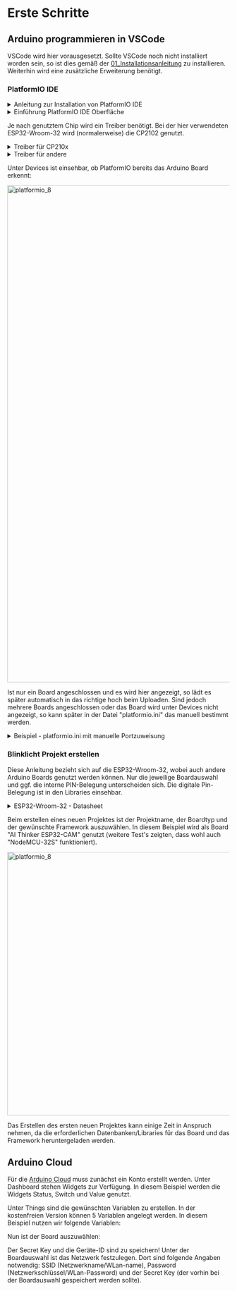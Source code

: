 # Erste Schritte

## Arduino programmieren in VSCode

VSCode wird hier vorausgesetzt. Sollte VSCode noch nicht installiert worden sein, so ist dies gemäß der [01_Installationsanleitung](https://github.com/hshf1/VorlesungC/blob/main/VSCode/01_Installationsanleitung.md) zu installieren. Weiterhin wird eine zusätzliche Erweiterung benötigt.

### PlatformIO IDE

<details>
<summary>Anleitung zur Installation von PlatformIO IDE</summary>

Die Erweiterung wird wie folgt installiert:

<img width="528" alt="platformio_1" src="https://user-images.githubusercontent.com/100713757/193317622-483bc10d-a7be-49bf-9865-1c8c2eba477d.png">

<img width="528" alt="platformio_2" src="https://user-images.githubusercontent.com/100713757/193317886-5ad05f5b-a911-4714-8e4e-6c67df77a358.png">

<img width="528" alt="platformio_3" src="https://user-images.githubusercontent.com/100713757/193318154-aa7daef9-21d6-4aa8-b9d4-427be67b0977.png">

<br />
Die Installation kann einen kleinen Augenblick dauern. Sobald die Installation abgeschlossen wurde, meldet VSCode dies und bittet um einen Neustart von VSCode.
  
</details>

<details>
<summary>Einführung PlatformIO IDE Oberfläche</summary>
  
Um auf die PlatformIO Oberfläche zuzugreifen, kann man entweder den Icon Links an der Seite nutzen:
  
<img width="528" alt="platformio_4" src="https://user-images.githubusercontent.com/100713757/193320960-05ff7e1d-ab86-4d18-8b54-5d8db75eccf5.png">

<img width="528" alt="platformio_5" src="https://user-images.githubusercontent.com/100713757/193321008-f7c53e52-3d0c-4a1c-83ab-65185d613eb6.png">

oder das kleine Häuschen unten an der Leiste:
  
<img width="528" alt="platformio_6" src="https://user-images.githubusercontent.com/100713757/193321087-4bf7e20d-1194-4010-9159-3871e2b316fd.png">

Es öffnet sich die Startseite von PlatformIO:
  
<img width="1045" alt="platformio_7" src="https://user-images.githubusercontent.com/100713757/193321145-52f0cde2-e5f0-4703-ae12-b8ab43cfa14a.png">

</details>

Je nach genutztem Chip wird ein Treiber benötigt. Bei der hier verwendeten ESP32-Wroom-32 wird (normalerweise) die CP2102 genutzt.

<details>
<summary>Treiber für CP210x</summary>

Treiber für CP210x können hier heruntergeladen und installiert werden: https://www.silabs.com/developers/usb-to-uart-bridge-vcp-drivers?tab=downloads
  
</details>
  
<details>
<summary>Treiber für andere</summary>
  
Hier ist eine kleine Liste über weitere Treiber, falls nötig: https://www.number13.de/esp-32-treiber-driver-windows-mac-linux/  
  
</details>

Unter Devices ist einsehbar, ob PlatformIO bereits das Arduino Board erkennt:

<img width="1128" alt="platformio_8" src="https://user-images.githubusercontent.com/100713757/193403723-754494f9-a4f6-4e57-aab1-9387c5b9a3ae.png">

Ist nur ein Board angeschlossen und es wird hier angezeigt, so lädt es später automatisch in das richtige hoch beim Uploaden. Sind jedoch mehrere Boards angeschlossen oder das Board wird unter Devices nicht angezeigt, so kann später in der Datei "platformio.ini" das manuell bestimmt werden. 

<details>
<summary>Beispiel - platformio.ini mit manuelle Portzuweisung</summary>
  
>; PlatformIO Project Configuration File
>;
>;   Build options: build flags, source filter
>;   Upload options: custom upload port, speed and extra flags
>;   Library options: dependencies, extra library storages
>;   Advanced options: extra scripting
>;
>; Please visit documentation for the other options and examples
>; https://docs.platformio.org/page/projectconf.html
>
>[env:esp32cam]
>platform = espressif32
>board = esp32cam
>framework = arduino
>upload_port = COM3 \\Manuelle Portzuweisung, Windows COMx, MacOs /dev/cu.usbserial-000x
>
  
</details>

### Blinklicht Projekt erstellen

Diese Anleitung bezieht sich auf die ESP32-Wroom-32, wobei auch andere Arduino Boards genutzt werden können. Nur die jeweilige Boardauswahl und ggf. die interne PIN-Belegung unterscheiden sich. Die digitale Pin-Belegung ist in den Libraries einsehbar.

<details>
<summary>ESP32-Wroom-32 - Datasheet</summary>
  
https://www.espressif.com/sites/default/files/documentation/esp32-wroom-32_datasheet_en.pdf

</details>

Beim erstellen eines neuen Projektes ist der Projektname, der Boardtyp und der gewünschte Framework auszuwählen. In diesem Beispiel wird als Board "AI Thinker ESP32-CAM" genutzt (weitere Test's zeigten, dass wohl auch "NodeMCU-32S" funktioniert).
  
<img width="598" alt="platformio_8" src="https://user-images.githubusercontent.com/100713757/193326577-fe029476-c9c9-40db-b37a-498981a714e8.png">

Das Erstellen des ersten neuen Projektes kann einige Zeit in Anspruch nehmen, da die erforderlichen Datenbanken/Libraries für das Board und das Framework heruntergeladen werden.


  
## Arduino Cloud
  
Für die [Arduino Cloud](https://create.arduino.cc/iot/) muss zunächst ein Konto erstellt werden. Unter Dashboard stehen Widgets zur Verfügung. In diesem Beispiel werden die Widgets Status, Switch und Value genutzt. 


  
Unter Things sind die gewünschten Variablen zu erstellen. In der kostenfreien Version können 5 Variablen angelegt werden. In diesem Beispiel nutzen wir folgende Variablen:


  
Nun ist der Board auszuwählen:


  
Der Secret Key und die Geräte-ID sind zu speichern! Unter der Boardauswahl ist das Netzwerk festzulegen. Dort sind folgende Angaben notwendig:
SSID (Netzwerkname/WLan-name), Password (Netzwerkschlüssel/WLan-Password) und der Secret Key (der vorhin bei der Boardauswahl gespeichert werden sollte).
  

